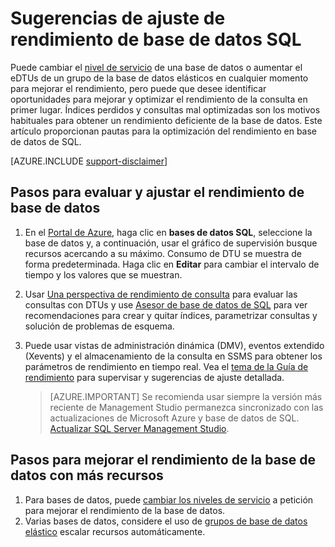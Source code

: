 <properties
    pageTitle="Sugerencias de optimización del rendimiento de base de datos SQL | Microsoft Azure"
    description="Sugerencias para la optimización de base de datos de SQL Azure a través de evaluación y mejora del rendimiento."
    services="sql-database"
    documentationCenter=""
    authors="v-shysun"
    manager="felixwu"
    editor=""
    keywords="SQL ajuste del rendimiento, base de datos ajuste del rendimiento, sugerencias de optimización del rendimiento de sql ajustar el rendimiento de base de datos sql"/>

<tags
    ms.service="sql-database"
    ms.workload="data-management"
    ms.tgt_pltfrm="na"
    ms.devlang="na"
    ms.topic="article"
    ms.date="09/13/2016"
    ms.author="v-shysun"/>

# <a name="sql-database-performance-tuning-tips"></a>Sugerencias de ajuste de rendimiento de base de datos SQL
Puede cambiar el [nivel de servicio](sql-database-service-tiers.md) de una base de datos o aumentar el eDTUs de un grupo de la base de datos elásticos en cualquier momento para mejorar el rendimiento, pero puede que desee identificar oportunidades para mejorar y optimizar el rendimiento de la consulta en primer lugar. Índices perdidos y consultas mal optimizadas son los motivos habituales para obtener un rendimiento deficiente de la base de datos. Este artículo proporcionan pautas para la optimización del rendimiento en base de datos de SQL.

[AZURE.INCLUDE [support-disclaimer](../../includes/support-disclaimer.md)]

## <a name="steps-to-evaluate-and-tune-database-performance"></a>Pasos para evaluar y ajustar el rendimiento de base de datos
1.  En el [Portal de Azure](https://portal.azure.com), haga clic en **bases de datos SQL**, seleccione la base de datos y, a continuación, usar el gráfico de supervisión busque recursos acercando a su máximo. Consumo de DTU se muestra de forma predeterminada. Haga clic en **Editar** para cambiar el intervalo de tiempo y los valores que se muestran.
2.  Usar [Una perspectiva de rendimiento de consulta](sql-database-query-performance.md) para evaluar las consultas con DTUs y use [Asesor de base de datos de SQL](sql-database-advisor.md) para ver recomendaciones para crear y quitar índices, parametrizar consultas y solución de problemas de esquema.
3.  Puede usar vistas de administración dinámica (DMV), eventos extendido (Xevents) y el almacenamiento de la consulta en SSMS para obtener los parámetros de rendimiento en tiempo real. Vea el [tema de la Guía de rendimiento](sql-database-performance-guidance.md) para supervisar y sugerencias de ajuste detallada.


    > [AZURE.IMPORTANT] Se recomienda usar siempre la versión más reciente de Management Studio permanezca sincronizado con las actualizaciones de Microsoft Azure y base de datos de SQL. [Actualizar SQL Server Management Studio](https://msdn.microsoft.com/library/mt238290.aspx).


## <a name="steps-to-improve-database-performance-with-more-resources"></a>Pasos para mejorar el rendimiento de la base de datos con más recursos
1.  Para bases de datos, puede [cambiar los niveles de servicio](sql-database-scale-up.md) a petición para mejorar el rendimiento de la base de datos.
2.  Varias bases de datos, considere el uso de [grupos de base de datos elástico](sql-database-elastic-pool-guidance.md) escalar recursos automáticamente.
